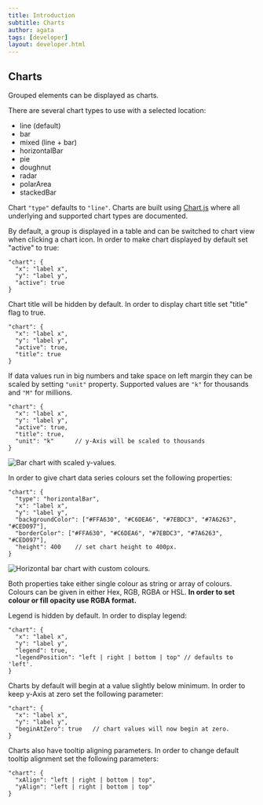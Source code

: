 ```yaml
---
title: Introduction
subtitle: Charts
author: agata
tags: [developer]
layout: developer.html
---
```


## Charts

Grouped elements can be displayed as charts.

There are several chart types to use with a selected location: 

- line (default)
- bar
- mixed (line + bar)
- horizontalBar
- pie
- doughnut
- radar
- polarArea
- stackedBar


Chart `"type"` defaults to `"line"`. Charts are built using [Chart.js](https://www.chartjs.org/docs/latest/) where all underlying and supported chart types are documented. 

By default, a group is displayed in a table and can be switched to chart view when clicking a chart icon. In order to make chart displayed by default set "active" to true:

```text
"chart": {
  "x": "label x",
  "y": "label y",
  "active": true
}
```

Chart title will be hidden by default. In order to display chart title set "title" flag to true.

```text
"chart": {
  "x": "label x",
  "y": "label y",
  "active": true,
  "title": true
}
``` 

If data values run in big numbers and take space on left margin they can be scaled by setting `"unit"` property. Supported values are `"k"` for thousands and `"M"` for millions.

```text
"chart": {
  "x": "label x",
  "y": "label y",
  "active": true,
  "title": true,
  "unit": "k"      // y-Axis will be scaled to thousands
}
``` 

![Bar chart with scaled y-values.](../../../../assets/img/infoj_groups_2.png)


In order to give chart data series colours set the following properties:

```text
"chart": {
  "type": "horizontalBar",
  "x": "label x",
  "y": "label y",
  "backgroundColor": ["#FFA630", "#C6DEA6", "#7EBDC3", "#7A6263", "#CED097"],
  "borderColor": ["#FFA630", "#C6DEA6", "#7EBDC3", "#7A6263", "#CED097"],
  "height": 400    // set chart height to 400px.
}
```

![Horizontal bar chart with custom colours.](../../../../assets/img/infoj_groups_3.png)

Both properties take either single colour as string or array of colours. Colours can be given in either Hex, RGB, RGBA or HSL. **In order to set colour or fill opacity use RGBA format.**

Legend is hidden by default. In order to display legend: 

```text
"chart": {
  "x": "label x",
  "y": "label y",
  "legend": true,
  "legendPosition": "left | right | bottom | top" // defaults to 'left'.
}
```

Charts by default will begin at a value slightly below minimum. In order to keep y-Axis at zero set the following parameter:

```text
"chart": {
  "x": "label x",
  "y": "label y",
  "beginAtZero": true   // chart values will now begin at zero.
}
```

Charts also have tooltip aligning parameters. In order to change default tooltip alignment set the following parameters:

```text
"chart": {
  "xAlign": "left | right | bottom | top",
  "yAlign": "left | right | bottom | top"
}
```

